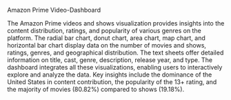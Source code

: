 Amazon Prime Video-Dashboard

The Amazon Prime videos and shows visualization provides insights into the content distribution, ratings, and popularity of various genres on the platform. The radial bar chart, donut chart, area chart, map chart, and horizontal bar chart display data on the number of movies and shows, ratings, genres, and geographical distribution. The text sheets offer detailed information on title, cast, genre, description, release year, and type. The dashboard integrates all these visualizations, enabling users to interactively explore and analyze the data. Key insights include the dominance of the United States in content contribution, the popularity of the 13+ rating, and the majority of movies (80.82%) compared to shows (19.18%).
